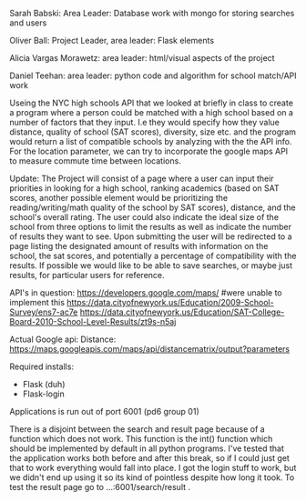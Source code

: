 Sarah Babski: Area Leader: Database work with mongo for storing searches and users

Oliver Ball: Project Leader, area leader: Flask elements 

Alicia Vargas Morawetz: area leader: html/visual aspects of the project

Daniel Teehan: area leader: python code and algorithm for school match/API work

Useing the NYC high schools API that we looked at briefly in class to create a program where a person could be matched with a high school based on a number of factors that they input. I.e they would specify how they value distance, quality of school (SAT scores), diversity, size etc. and the program would return a list of compatible schools by analyzing with the the API info. For the location parameter, we can try to incorporate the google maps API to measure commute time between locations.

Update: The Project will consist of a page where a user can input their priorities in looking for a high school, ranking academics (based on SAT scores, another possible element would be prioritizing the reading/writing/math quality of the school by SAT scores), distance, and the school's overall rating. The user could also indicate the ideal size of the school from three options to limit the results as well as indicate the number of results they want to see. Upon submitting the user will be redirected to a page listing the designated amount of results with information on the school, the sat scores, and potentially a percentage of compatibility with the results. If possible we would like to be able to save searches, or maybe just results, for particular users for reference. 

API's in question:
https://developers.google.com/maps/ #were unable to implement this
https://data.cityofnewyork.us/Education/2009-School-Survey/ens7-ac7e
https://data.cityofnewyork.us/Education/SAT-College-Board-2010-School-Level-Results/zt9s-n5aj

Actual Google api:
Distance:
       https://maps.googleapis.com/maps/api/distancematrix/output?parameters

Required installs: 
- Flask (duh)
- Flask-login

Applications is run out of port 6001 (pd6 group 01)

There is a disjoint between the search and result page because of a function which does not work. This function is the int() function which should be implemented by default in all python programs. I've tested that the application works both before and after this break, so if I could just get that to work everything would fall into place. I got the login stuff to work, but we didn't end up using it so its kind of pointless despite how long it took. To test the result page go to ...:6001/search/result .